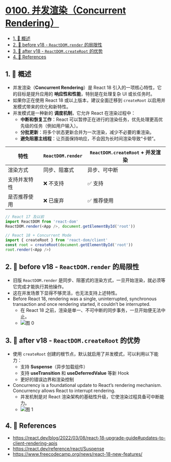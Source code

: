 # [0100. 并发渲染（Concurrent Rendering）](https://github.com/Tdahuyou/TNotes.react/tree/main/notes/0100.%20%E5%B9%B6%E5%8F%91%E6%B8%B2%E6%9F%93%EF%BC%88Concurrent%20Rendering%EF%BC%89)

<!-- region:toc -->

- [1. 📝 概述](#1--概述)
- [2. 📒 before v18 - `ReactDOM.render` 的局限性](#2--before-v18---reactdomrender-的局限性)
- [3. 📒 after v18 - `ReactDOM.createRoot` 的优势](#3--after-v18---reactdomcreateroot-的优势)
- [4. 🔗 References](#4--references)

<!-- endregion:toc -->

## 1. 📝 概述

- 并发渲染（**Concurrent Rendering**）是 React 18 引入的一项核心特性，它的目标是提升应用的 **响应性和性能**，特别是在处理复杂 UI 或长任务时。
- 如果你正在使用 React 18 或以上版本，建议全面迁移到 `createRoot` 以启用并发模式带来的优化和新特性。
- 并发模式是一种新的 **调度机制**，它允许 React 在渲染过程中：
  - **中断和恢复工作**：React 可以暂停正在进行的渲染任务，优先处理更高优先级的任务（例如用户输入）。
  - **分批更新**：将多个状态更新合并为一次渲染，减少不必要的重渲染。
  - **避免阻塞主线程**：让页面保持响应，不会因为长时间渲染导致“卡顿”。

| 特性         | `ReactDOM.render` | `ReactDOM.createRoot` + 并发渲染 |
| ------------ | ----------------- | -------------------------------- |
| 渲染方式     | 同步、阻塞式      | 异步、可中断                     |
| 支持并发特性 | ❌ 不支持         | ✅ 支持                          |
| 是否推荐使用 | ❌ 已废弃         | ✅ 推荐使用                      |

```js
// React 17 及以前
import ReactDOM from 'react-dom'
ReactDOM.render(<App />, document.getElementById('root'))

// React 18 + Concurrent Mode
import { createRoot } from 'react-dom/client'
const root = createRoot(document.getElementById('root'))
root.render(<App />)
```

## 2. 📒 before v18 - `ReactDOM.render` 的局限性

- 旧版 `ReactDOM.render` 是同步、阻塞式的渲染方式，一旦开始渲染，就必须等它完成才能执行其他操作。
- 这在并发场景下显得不够灵活，也无法支持上述特性。
- Before React 18, rendering was a single, uninterrupted, synchronous transaction and once rendering started, it couldn’t be interrupted.
  - 在 React 18 之前，渲染是单一、不可中断的同步事务，一旦开始便无法中止。
  - ![图 0](https://cdn.jsdelivr.net/gh/tnotesjs/imgs@main/2025-06-24-13-46-02.png)

## 3. 📒 after v18 - `ReactDOM.createRoot` 的优势

- 使用 `createRoot` 创建的根节点，默认就启用了并发模式，可以利用以下能力：
  - 支持 **Suspense**（异步加载组件）
  - 支持 **useTransition** 和 **useDeferredValue** 等新 Hook
  - 更好的错误边界和渲染控制
- Concurrency is a foundational update to React’s rendering mechanism. Concurrency allows React to interrupt rendering.
  - 并发机制是对 React 渲染架构的基础性升级，它使渲染过程具备可中断能力。
  - ![图 1](https://cdn.jsdelivr.net/gh/tnotesjs/imgs@main/2025-06-24-13-47-17.png)

## 4. 🔗 References

- https://react.dev/blog/2022/03/08/react-18-upgrade-guide#updates-to-client-rendering-apis
- https://react.dev/reference/react/Suspense
- https://www.freecodecamp.org/news/react-18-new-features/
